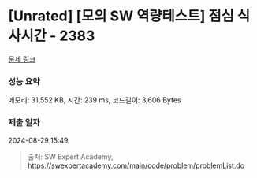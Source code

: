 # [Unrated] [모의 SW 역량테스트] 점심 식사시간 - 2383 

[문제 링크](https://swexpertacademy.com/main/code/problem/problemDetail.do?contestProbId=AV5-BEE6AK0DFAVl) 

### 성능 요약

메모리: 31,552 KB, 시간: 239 ms, 코드길이: 3,606 Bytes

### 제출 일자

2024-08-29 15:49



> 출처: SW Expert Academy, https://swexpertacademy.com/main/code/problem/problemList.do